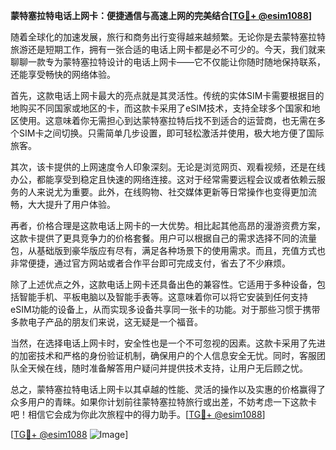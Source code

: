 **蒙特塞拉特电话上网卡：便捷通信与高速上网的完美结合[[TG💪+ @esim1088](https://t.me/s/esim1088)]**

随着全球化的加速发展，旅行和商务出行变得越来越频繁。无论你是去蒙特塞拉特旅游还是短期工作，拥有一张合适的电话上网卡都是必不可少的。今天，我们就来聊聊一款专为蒙特塞拉特设计的电话上网卡——它不仅能让你随时随地保持联系，还能享受畅快的网络体验。

首先，这款电话上网卡最大的亮点就是其灵活性。传统的实体SIM卡需要根据目的地购买不同国家或地区的卡，而这款卡采用了eSIM技术，支持全球多个国家和地区使用。这意味着你无需担心到达蒙特塞拉特后找不到适合的运营商，也无需在多个SIM卡之间切换。只需简单几步设置，即可轻松激活并使用，极大地方便了国际旅客。

其次，该卡提供的上网速度令人印象深刻。无论是浏览网页、观看视频，还是在线办公，都能享受到稳定且快速的网络连接。这对于经常需要远程会议或者依赖云服务的人来说尤为重要。此外，在线购物、社交媒体更新等日常操作也变得更加流畅，大大提升了用户体验。

再者，价格合理是这款电话上网卡的一大优势。相比起其他高昂的漫游资费方案，这款卡提供了更具竞争力的价格套餐。用户可以根据自己的需求选择不同的流量包，从基础版到豪华版应有尽有，满足各种场景下的使用需求。而且，充值方式也非常便捷，通过官方网站或者合作平台即可完成支付，省去了不少麻烦。

除了上述优点之外，这款电话上网卡还具备出色的兼容性。它适用于多种设备，包括智能手机、平板电脑以及智能手表等。这意味着你可以将它安装到任何支持eSIM功能的设备上，从而实现多设备共享同一张卡的功能。对于那些习惯于携带多款电子产品的朋友们来说，这无疑是一个福音。

当然，在选择电话上网卡时，安全性也是一个不可忽视的因素。这款卡采用了先进的加密技术和严格的身份验证机制，确保用户的个人信息安全无忧。同时，客服团队全天候在线，随时准备解答用户疑问并提供技术支持，让用户无后顾之忧。

总之，蒙特塞拉特电话上网卡以其卓越的性能、灵活的操作以及实惠的价格赢得了众多用户的青睐。如果你计划前往蒙特塞拉特旅行或出差，不妨考虑一下这款卡吧！相信它会成为你此次旅程中的得力助手。[[TG💪+ @esim1088](https://t.me/s/esim1088)]

[[TG💪+ @esim1088](https://t.me/s/esim1088) ![Image](https://i.postimg.cc/4NQfJmqS/Snipaste-2025-05-13-00-14-12.png)]